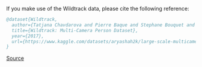 If you make use of the Wildtrack data, please cite the following reference:

``` bibtex 
@dataset{Wildtrack,
  author={Tatjana Chavdarova and Pierre Baque and Stephane Bouquet and Andrii Maksai and Cijo Jose and Louis Lettry and Pascal Fua and Luc Van Gool and Francois Fleuret},
  title={Wildtrack: Multi-Camera Person Dataset},
  year={2017},
  url={https://www.kaggle.com/datasets/aryashah2k/large-scale-multicamera-detection-dataset}
}
```

[Source](https://www.kaggle.com/datasets/aryashah2k/large-scale-multicamera-detection-dataset)